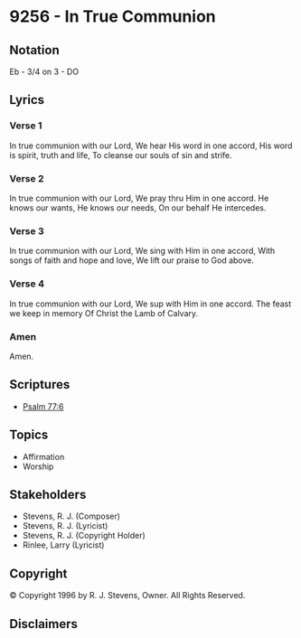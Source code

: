 # 9256 - In True Communion

## Notation

Eb - 3/4 on 3 - DO

## Lyrics

### Verse 1

In true communion with our Lord, We hear His word in one accord, His word is spirit, truth and life, To cleanse our souls of sin and strife.

### Verse 2

In true communion with our Lord, We pray thru Him in one accord. He knows our wants, He knows our needs, On our behalf He intercedes.

### Verse 3

In true communion with our Lord, We sing with Him in one accord, With songs of faith and hope and love, We lift our praise to God above.

### Verse 4

In true communion with our Lord, We sup with Him in one accord. The feast we keep in memory Of Christ the Lamb of Calvary.

### Amen

Amen.


## Scriptures

- [Psalm 77:6](https://www.biblegateway.com/passage/?search=Psalm%2077%3A6)

## Topics

- Affirmation
- Worship

## Stakeholders

- Stevens, R. J. (Composer)
- Stevens, R. J. (Lyricist)
- Stevens, R. J. (Copyright Holder)
- Rinlee, Larry (Lyricist)

## Copyright

© Copyright 1996 by R. J. Stevens, Owner. All Rights Reserved.


## Disclaimers


